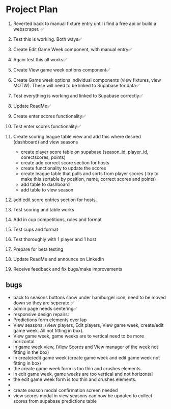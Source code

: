 # Project Plan

1. Reverted back to manual fixture entry until i find a free api or build a webscraper. ✅

2. Test this is working. Both ways✅

3. Create Edit Game Week component, with manual entry✅

4. Again test this all works✅

5. Create View game week options component✅

6. Create Game week options individual components (view fixtures, view MOTW). These will need to be linked to Supabase for data✅

7. Test everything is working and linked to Supabase correctly✅

8. Update ReadMe✅

9. Create enter scores functionality✅

10. Test enter scores functionality✅

11. Create scoring league table view and add this where desired (dashboard) and view seasons
    - create player score table on supabase (season_id, player_id, corectscores, points)
    - create add correct score section for hosts
    - create functionality to update the scores
    - create league table that pulls and sorts from player scores ( try to make this sortable by position, name, correct scores and points)
    - add table to dashboard
    - add table to view season
12. add edit score entries section for hosts.

13. Test scoring and table works

14. Add in cup competitions, rules and format

15. Test cups and format

16. Test thoroughly with 1 player and 1 host

17. Prepare for beta testing

18. Update ReadMe and announce on LinkedIn

19. Receive feedback and fix bugs/make improvements

## bugs

- back to seasons buttons show under hamburger icon, need to be moved down so they are seperate.✅
- admin page needs centering✅
- responsive design repairs:
- Predictions form elements over lap
- View seasons, (view players, Edit players, View game week, create/edit game week. All not fitting in box).
- View game week, game weeks are to vertical need to be more horizontal.
- in game week view, (View Scores and View manager of the week not fitting in the box)
- in create/edit game week (create game week and edit game week not fitting in box)
- the create game week form is too thin and crushes elements.
- in edit game week, game weeks are too vertical and not horizontal
- the edit game week form is too thin and crushes elements.
-
- create season modal confirmation screen needed
- view scores modal in view seasons can now be updated to collect scores from supabase predictions table

